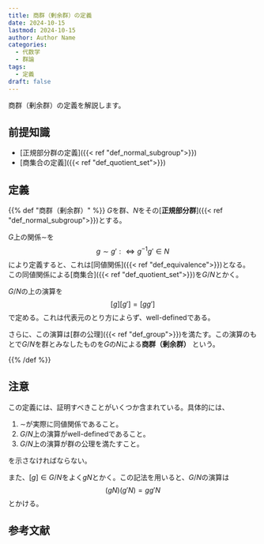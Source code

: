 ```yaml
---
title: 商群（剰余群）の定義
date: 2024-10-15
lastmod: 2024-10-15
author: Author Name
categories:
  - 代数学
  - 群論
tags:
  - 定義
draft: false
---
```


商群（剰余群）の定義を解説します。

<!--more-->

## 前提知識

- [正規部分群の定義]({{< ref "def_normal_subgroup">}})
- [商集合の定義]({{< ref "def_quotient_set">}})

## 定義

{{% def "商群（剰余群）" %}}
$G$を群、$N$をその[**正規部分群**]({{< ref "def_normal_subgroup">}})とする。

$G$上の関係$\sim$を
$$g \sim g' :\iff g^{-1} g' \in N $$により定義すると、これは[同値関係]({{< ref "def_equivalence">}})となる。
この同値関係による[商集合]({{< ref "def_quotient_set">}})を$G/N$とかく。

$G/N$の上の演算を
$$[g][g'] = [gg']$$
で定める。これは代表元のとり方によらず、well-definedである。

さらに、この演算は[群の公理]({{< ref "def_group">}})を満たす。この演算のもとで$G/N$を群とみなしたものを$G$の$N$による**商群（剰余群）** という。

{{% /def %}}

## 注意

この定義には、証明すべきことがいくつか含まれている。具体的には、

1. $\sim$が実際に同値関係であること。
2. $G/N$上の演算がwell-definedであること。
3. $G/N$上の演算が群の公理を満たすこと。

を示さなければならない。

また、$[g] \in G/N$をよく$gN$とかく。この記法を用いると、$G/N$の演算は
$$(gN) (g'N) = gg'N$$
とかける。

## 参考文献
